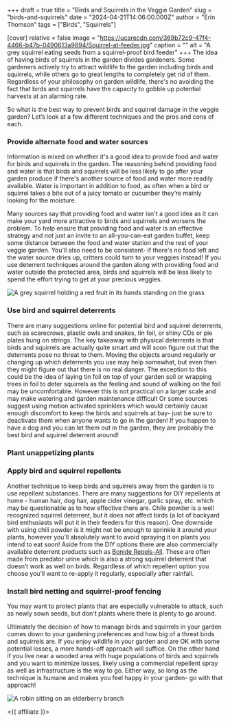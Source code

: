 +++
draft = true
title = "Birds and Squirrels in the Veggie Garden"
slug = "birds-and-squirrels"
date = "2024-04-21T14:06:00.000Z"
author = "Erin Thomson"
tags = ["Birds", "Squirrels"]

[cover]
relative = false
image = "https://ucarecdn.com/369b72c9-47f4-4466-b47b-0490613a9894/Squirrel-at-feeder.jpg"
caption = ""
alt = "A grey squirrel eating seeds from a squirrel-proof bird feeder"
+++
The idea of having birds of squirrels in the garden divides gardeners. Some gardeners actively try to attract wildlife to the garden including birds and squirrels, while others go to great lengths to completely get rid of them. Regardless of your philosophy on garden wildlife, there's no avoiding the fact that birds and squirrels have the capacity to gobble up potential harvests at an alarming rate.

So what is the best way to prevent birds and squirrel damage in the veggie garden? Let’s look at a few different techniques and the pros and cons of each.

### Provide alternate food and water sources

Information is mixed on whether it's a good idea to provide food and water for birds and squirrels in the garden. The reasoning behind providing food and water is that birds and squirrels will be less likely to go after your garden produce if there's another source of food and water more readily available. Water is important in addition to food, as often when a bird or squirrel takes a bite out of a juicy tomato or cucumber they’re mainly looking for the moisture. 

Many sources say that providing food and water isn't a good idea as it can make your yard more attractive to birds and squirrels and worsens the problem. To help ensure that providing food and water is an effective strategy and not just an invite to an all-you-can-eat garden buffet, keep some distance between the food and water station and the rest of your veggie garden. You'll also need to be consistent- if there's no food left and the water source dries up, critters could turn to your veggies instead! If you use deterrent techniques around the garden along with providing food and water outside the protected area, birds and squirrels will be less likely to spend the effort trying to get at your precious veggies.

![A grey squirrel holding a red fruit in its hands standing on the grass](https://ucarecdn.com/4c0d8cdb-081c-4965-bbf2-32e103405bc2/Squirrel-eating.jpg)

### Use bird and squirrel deterrents

There are many suggestions online for potential bird and squirrel deterrents, such as scarecrows, plastic owls and snakes, tin foil, or shiny CDs or pie plates hung on strings. The key takeaway with physical deterrents is that birds and squirrels are actually quite smart and will soon figure out that the deterrents pose no threat to them. Moving the objects around regularly  or changing up which deterrents you use may help somewhat, but even then they might figure out that there is no real danger. The exception to this could be the idea of laying tin foil on top of your garden soil or wrapping trees in foil to deter squirrels as the feeling and sound of walking on the foil may be uncomfortable. However this is not practical on a larger scale and may make watering and garden maintenance difficult Or some sources suggest using motion activated sprinklers which would certainly cause enough discomfort to keep the birds and squirrels at bay- just be sure to deactivate them when anyone wants to go in the garden! If you happen to have a dog and you can let them out in the garden, they are probably the best bird and squirrel deterrent around!

### Plant unappetizing plants



### Apply bird and squirrel repellents

Another technique to keep birds and squirrels away from the garden is to use repellent substances. There are many suggestions for DIY repellents at home - human hair, dog hair, apple cider vinegar, garlic spray, etc. which may be questionable as to how effective there are. Chile powder is a well recognized squirrel deterrent, but it does not affect birds (a lot of backyard bird enthusiasts will put it in their feeders for this reason). One downside with using chili powder is it might not be enough to sprinkle it around your plants, however you’ll absolutely want to avoid spraying it on plants you intend to eat soon! Aside from the DIY options there are also commercially available deterrent products such as [Bonide Repels-All](https://www.amazon.com/Bonide-REPELS-ALL-Animal-Repellent-Sprayer/dp/B07JZ4LJYR/?tag=planter-app-20&th=1). These are often made from predator urine which is also a strong squirrel deterrent that doesn’t work as well on birds. Regardless of which repellent option you choose you’ll want to re-apply it regularly, especially after rainfall.

### Install bird netting and squirrel-proof fencing

You may want to protect plants that are especially vulnerable to attack, such as newly sown seeds, but don't plants where there is plenty to go around. 



Ultimately the decision of how to manage birds and squirrels in your garden comes down to your gardening preferences and how big of a threat birds and squirrels are. If you enjoy wildlife in your garden and are OK with some potential losses, a more hands-off approach will suffice. On the other hand if you live near a wooded area with huge populations of birds and squirrels and you want to minimize losses, likely using a commercial repellent spray as well as infrastructure is the way to go. Either way, so long as the technique is humane and makes you feel happy in your garden- go with that approach!

![A robin sitting on an elderberry branch](https://ucarecdn.com/a07488b2-36f7-47d3-9640-a458ff78f36e/Robin-on-branch.jpg)



<{{ affiliate }}>
